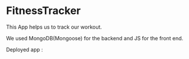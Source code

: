# FitnessTracker
This App helps us to track our workout.

We used MongoDB(Mongoose) for the backend and JS for the front end.

Deployed app : 